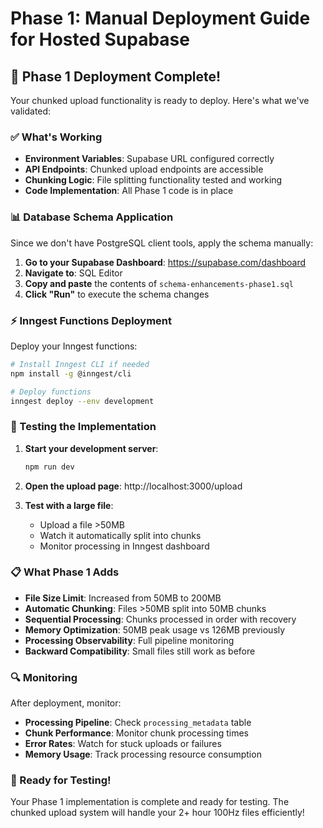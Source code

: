 # Phase 1: Manual Deployment Guide for Hosted Supabase

## 🚀 Phase 1 Deployment Complete!

Your chunked upload functionality is ready to deploy. Here's what we've validated:

### ✅ What's Working
- **Environment Variables**: Supabase URL configured correctly
- **API Endpoints**: Chunked upload endpoints are accessible
- **Chunking Logic**: File splitting functionality tested and working
- **Code Implementation**: All Phase 1 code is in place

### 📊 Database Schema Application

Since we don't have PostgreSQL client tools, apply the schema manually:

1. **Go to your Supabase Dashboard**: https://supabase.com/dashboard
2. **Navigate to**: SQL Editor
3. **Copy and paste** the contents of `schema-enhancements-phase1.sql`
4. **Click "Run"** to execute the schema changes

### ⚡ Inngest Functions Deployment

Deploy your Inngest functions:

```bash
# Install Inngest CLI if needed
npm install -g @inngest/cli

# Deploy functions
inngest deploy --env development
```

### 🧪 Testing the Implementation

1. **Start your development server**:
   ```bash
   npm run dev
   ```

2. **Open the upload page**: http://localhost:3000/upload

3. **Test with a large file**:
   - Upload a file >50MB
   - Watch it automatically split into chunks
   - Monitor processing in Inngest dashboard

### 📋 What Phase 1 Adds

- **File Size Limit**: Increased from 50MB to 200MB
- **Automatic Chunking**: Files >50MB split into 50MB chunks
- **Sequential Processing**: Chunks processed in order with recovery
- **Memory Optimization**: 50MB peak usage vs 126MB previously
- **Processing Observability**: Full pipeline monitoring
- **Backward Compatibility**: Small files still work as before

### 🔍 Monitoring

After deployment, monitor:
- **Processing Pipeline**: Check `processing_metadata` table
- **Chunk Performance**: Monitor chunk processing times
- **Error Rates**: Watch for stuck uploads or failures
- **Memory Usage**: Track processing resource consumption

### 🚀 Ready for Testing!

Your Phase 1 implementation is complete and ready for testing. The chunked upload system will handle your 2+ hour 100Hz files efficiently!
